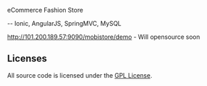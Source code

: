 eCommerce Fashion Store

-- Ionic, AngularJS, SpringMVC, MySQL

http://101.200.189.57:9090/mobistore/demo - Will opensource soon

## Licenses

All source code is licensed under the [GPL License](LICENSE.md).

